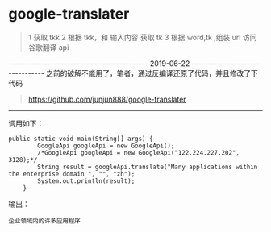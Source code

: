 # google-translater


>  1 获取 tkk
	 2 根据 tkk，和 输入内容 获取 tk
	 3 根据 word,tk ,组装 url 访问 谷歌翻译 api

------------------------------------------- 2019-06-22 --------------------------------
之前的破解不能用了，笔者，通过反编译还原了代码，并且修改了下代码

> https://github.com/junjun888/google-translater


------------------------------------------

调用如下：

```
public static void main(String[] args) {
		GoogleApi googleApi = new GoogleApi();
		/*GoogleApi googleApi = new GoogleApi("122.224.227.202", 3128);*/
		String result = googleApi.translate("Many applications within the enterprise domain ", "", "zh");
		System.out.println(result);
	}
```

输出：

```
企业领域内的许多应用程序
```

